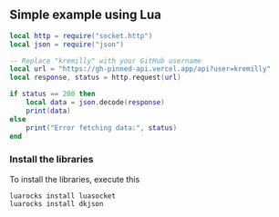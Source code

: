 ## Simple example using Lua

```lua
local http = require("socket.http")
local json = require("json")

-- Replace "kremilly" with your GitHub username
local url = "https://gh-pinned-api.vercel.app/api?user=kremilly"
local response, status = http.request(url)

if status == 200 then
    local data = json.decode(response)
    print(data)
else
    print("Error fetching data:", status)
end
```

### Install the libraries

To install the libraries, execute this

```shell
luarocks install luasocket
luarocks install dkjson
```
